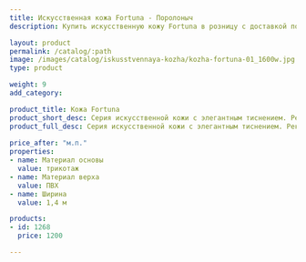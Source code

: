 ```yaml
---
title: Искусственная кожа Fortuna - Поролоныч
description: Купить искусственную кожу Fortuna в розницу с доставкой по Москве.

layout: product
permalink: /catalog/:path
image: /images/catalog/iskusstvennaya-kozha/kozha-fortuna-01_1600w.jpg
type: product

weight: 9
add_category: 

product_title: Кожа Fortuna
product_short_desc: Серия искусственной кожи с элегантным тиснением. Рекомендуется использовать для оформления несущих нагрузку мягких деталей мебели и обивки мебельных конструкций.
product_full_desc: Серия искусственной кожи с элегантным тиснением. Рекомендуется использовать для оформления несущих нагрузку мягких деталей мебели и обивки мебельных конструкций.
        
price_after: "м.п."
properties:
- name: Материал основы
  value: трикотаж
- name: Материал верха
  value: ПВХ
- name: Ширина
  value: 1,4 м

products:
- id: 1268
  price: 1200

---
```

